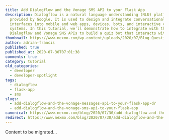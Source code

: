 ```yaml
---
title: Add Dialogflow and the Vonage SMS API to your Flask App
description: Dialogflow is a natural language understanding (NLU) platform
  provided by Google. It is used to design and integrate conversational user
  interfaces into mobile and web apps, devices, bots, and interactive voice
  systems. In this tutorial, we’ll demonstrate how to integrate with the
  Dialogflow and Vonage SMS APIs to build a quiz bot that interacts with […]
thumbnail: https://www.nexmo.com/wp-content/uploads/2020/07/Blog_Question-Game_Dialogflow-API_1200x600.png
author: adrian-francis
published: true
published_at: 2020-07-30T07:01:38
comments: true
category: tutorial
old_categories:
  - developer
  - developer-spotlight
tags:
  - dialogflow
  - flask-app
  - sms
slugs:
  - add-dialogflow-and-the-vonage-messages-api-to-your-flask-app-dr
  - add-dialogflow-and-the-vonage-sms-api-to-your-flask-app
canonical: https://www.nexmo.com/blog/2020/07/30/add-dialogflow-and-the-vonage-messages-api-to-your-flask-app-dr
redirect: https://www.nexmo.com/blog/2020/07/30/add-dialogflow-and-the-vonage-messages-api-to-your-flask-app-dr
---
```

Content to be migrated...